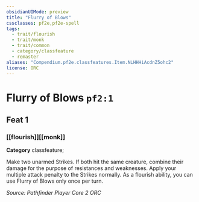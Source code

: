 ```yaml
---
obsidianUIMode: preview
title: "Flurry of Blows"
cssclasses: pf2e,pf2e-spell
tags:
  - trait/flourish
  - trait/monk
  - trait/common
  - category/classfeature
  - remaster
aliases: "Compendium.pf2e.classfeatures.Item.NLHHHiAcdnZ5ohc2"
license: ORC
---
```

# Flurry of Blows `pf2:1`
## Feat 1
### [[flourish]][[monk]]

**Category** classfeature; 




Make two unarmed Strikes. If both hit the same creature, combine their damage for the purpose of resistances and weaknesses. Apply your multiple attack penalty to the Strikes normally. As a flourish ability, you can use Flurry of Blows only once per turn.

*Source: Pathfinder Player Core 2*
*ORC*